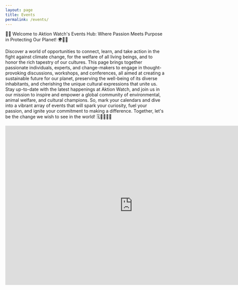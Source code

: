 ```yaml
---
layout: page
title: Events
permalink: /events/
---
```


🌟✨ Welcome to Aktion Watch's Events Hub: Where Passion Meets Purpose in Protecting Our Planet! 🌍🐾🤝

Discover a world of opportunities to connect, learn, and take action in the fight against climate change, for the welfare of all living beings, and to honor the rich tapestry of our cultures. This page brings together passionate individuals, experts, and change-makers to engage in thought-provoking discussions, workshops, and conferences, all aimed at creating a sustainable future for our planet, preserving the well-being of its diverse inhabitants, and cherishing the unique cultural expressions that unite us. Stay up-to-date with the latest happenings at Aktion Watch, and join us in our mission to inspire and empower a global community of environmental, animal welfare, and cultural champions. So, mark your calendars and dive into a vibrant array of events that will spark your curiosity, fuel your passion, and ignite your commitment to making a difference. Together, let's be the change we wish to see in the world! 🗓️🌱🦔🎨💚


<iframe src="https://calendar.google.com/calendar/embed?height=500&wkst=1&bgcolor=%23B39DDB&ctz=UTC&showPrint=0&showTitle=0&showDate=1&showTabs=1&showCalendars=0&showTz=1&mode=MONTH&src=YWt0aW9uLndhdGNoQGdtYWlsLmNvbQ&src=ZWwuZ3JlZWsjaG9saWRheUBncm91cC52LmNhbGVuZGFyLmdvb2dsZS5jb20&color=%23039BE5&color=%23B39DDB" style="border-width:0" width="800" height="500" frameborder="0" scrolling="no"></iframe>